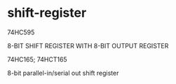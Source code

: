 
# shift-register

74HC595

8-BIT SHIFT REGISTER WITH 8-BIT OUTPUT REGISTER


74HC165; 74HCT165

8-bit parallel-in/serial out shift register